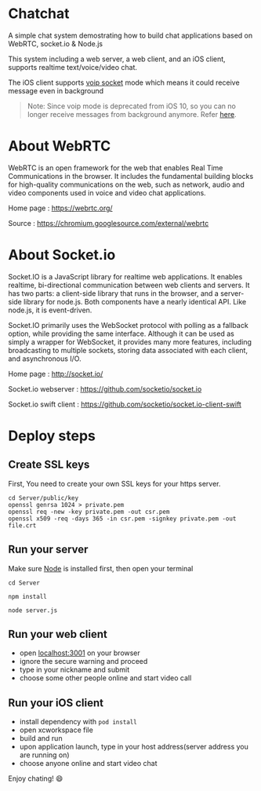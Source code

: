 # Chatchat
A simple chat system demostrating how to build chat applications based on WebRTC, socket.io &amp; Node.js

This system including a web server, a web client, and an iOS client, supports realtime text/voice/video chat.

The iOS client supports [voip socket](https://developer.apple.com/library/ios/technotes/tn2277/_index.html#//apple_ref/doc/uid/DTS40010841-CH1-SUBSECTION15) mode which means it could receive message even in background
>Note: Since voip mode is deprecated from iOS 10, so you can no longer receive messages from background anymore. Refer [here](https://forums.developer.apple.com/thread/50106).

# About WebRTC
WebRTC is an open framework for the web that enables Real Time Communications in the browser. It includes the fundamental building blocks for high-quality communications on the web, such as network, audio and video components used in voice and video chat applications.

Home page          : https://webrtc.org/

Source             : https://chromium.googlesource.com/external/webrtc

# About Socket.io
Socket.IO is a JavaScript library for realtime web applications. It enables realtime, bi-directional communication between web clients and servers. It has two parts: a client-side library that runs in the browser, and a server-side library for node.js. Both components have a nearly identical API. Like node.js, it is event-driven.

Socket.IO primarily uses the WebSocket protocol with polling as a fallback option, while providing the same interface. Although it can be used as simply a wrapper for WebSocket, it provides many more features, including broadcasting to multiple sockets, storing data associated with each client, and asynchronous I/O.

Home page              : http://socket.io/

Socket.io webserver    : https://github.com/socketio/socket.io

Socket.io swift client : https://github.com/socketio/socket.io-client-swift


# Deploy steps
## Create SSL keys
First, You need to create your own SSL keys for your https server.
```
cd Server/public/key
openssl genrsa 1024 > private.pem
openssl req -new -key private.pem -out csr.pem
openssl x509 -req -days 365 -in csr.pem -signkey private.pem -out file.crt

```
## Run your server
Make sure [Node](https://nodejs.org/en/) is installed first, then open your terminal
```
cd Server

npm install

node server.js
```
## Run your web client
- open [localhost:3001](https://localhost:3001) on your browser 
- ignore the secure warning and proceed
- type in your nickname and submit
- choose some other people online and start video call

## Run your iOS client
- install dependency with `pod install`
- open xcworkspace file
- build and run
- upon application launch, type in your host address(server address you are running on)
- choose anyone online and start video chat

Enjoy chating! :smile:
